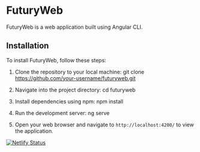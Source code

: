 # FuturyWeb

FuturyWeb is a web application built using Angular CLI.

## Installation

To install FuturyWeb, follow these steps:

1. Clone the repository to your local machine:
git clone https://github.com/your-username/futuryweb.git

2. Navigate into the project directory:
cd futuryweb

3. Install dependencies using npm:
npm install

4. Run the development server:
ng serve

5. Open your web browser and navigate to `http://localhost:4200/` to view the application.

[![Netlify Status](https://api.netlify.com/api/v1/badges/04738426-6da0-4564-85bd-d67e1147f776/deploy-status)](https://app.netlify.com/sites/futuryweb/deploys)

